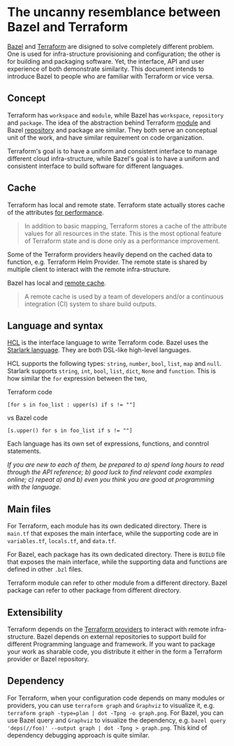 
# The uncanny resemblance between Bazel and Terraform

[Bazel][bazel] and [Terraform][terraform] are disigned to solve completely different problem. One is used for infra-structure provisioning and configuration; the other is for building and packaging software. Yet, the interface, API and user experience of both demonstrate similarity. This document intends to introduce Bazel to people who are familiar with Terraform or vice versa.

## Concept

Terraform has `workspace` and `module`, while Bazel has `workspace`, `repository` and `package`. The idea of the abstraction behind Terraform [module][tf_module] and Bazel [repository][bazel_repository] and package are similar. They both serve an conceptual unit of the work, and have similar requirement on code organization.

Terraform's goal is to have a uniform and consistent interface to manage different cloud infra-structure, while Bazel's goal is to have a uniform and consistent interface to build software for different languages.

## Cache

Terraform has local and remote state. Terraform state actually stores cache of the attributes [for performance][tf_state].

> In addition to basic mapping, Terraform stores a cache of the attribute values for all resources in the state. This is the most optional feature of Terraform state and is done only as a performance improvement.

Some of the Terraform providers heavily depend on the cached data to function, e.g. Terraform Helm Provider.
The remote state is shared by multiple client to interact with the remote infra-structure.

Bazel has local and [remote cache][bazel_remote].

> A remote cache is used by a team of developers and/or a continuous integration (CI) system to share build outputs.

## Language and syntax

[HCL][hcl] is the interface language to write Terraform code. Bazel uses the [Starlark language][starlark]. They are both DSL-like high-level languages.

HCL supports the following types: `string`, `number`, `bool`, `list`, `map` and `null`. Starlark supports `string`, `int`, `bool`, `list`, `dict`, `None` and `function`. This is how similar the `for` expression between the two,

Terraform code
```
[for s in foo_list : upper(s) if s != ""]
```
vs Bazel code
```starlark
[s.upper() for s in foo_list if s != ""]
```

Each language has its own set of expressions, functions, and conntrol statements.

<em>If you are new to each of them, be prepared to a) spend long hours to read through the API reference; b) good luck to find relevant code examples online; c) repeat a) and b) even you think you are good at programming with the language.</em>

## Main files

For Terraform, each module has its own dedicated directory. There is `main.tf` that exposes the main interface, while the supporting code are in `variables.tf`, `locals.tf`, and `data.tf`.

For Bazel, each package has its own dedicated directory. There is `BUILD` file that exposes the main interface, while the supporting data and functions are defined in other `.bzl` files.

Terraform module can refer to other module from a different directory. Bazel package can refer to other package from different directory.

## Extensibility

Terraform depends on the [Terraform providers][tf_provider] to interact with remote infra-structure. Bazel depends on external repositories to support build for different Programming language and framework. If you want to package your work as sharable code, you distribute it either in the form a Terraform provider or Bazel repository.

## Dependency

For Terraform, when your configuration code depends on many modules or providers, you can use `terraform graph` and `Graphviz` to visualize it, e.g. `terraform graph -type=plan | dot -Tpng -o graph.png`. For Bazel, you can use Bazel query and `Graphviz` to visualize the dependency, e.g. `bazel query 'deps(//foo)' --output graph | dot -Tpng > graph.png`. This kind of dependency debugging approach is quite similar.


[bazel]: https://docs.bazel.build/versions/4.2.2/bazel-overview.html "Bazel version 4"
[terraform]: https://www.terraform.io/intro "Terraform 0.14"
[tf_module]: https://www.terraform.io/language/modules "Terraform module"
[bazel_repository]: https://docs.bazel.build/versions/main/build-ref.html#workspace "Bazel workspace"
[tf_state]: https://www.terraform.io/language/state/purpose#performance "Terraform state"
[bazel_remote]: https://docs.bazel.build/versions/main/remote-caching.html#remote-caching "Bazel remote cache"
[hcl]: https://www.terraform.io/language/syntax/configuration "Terraform language"
[starlark]: https://github.com/bazelbuild/starlark "Starlark language"
[tf_provider]: https://www.terraform.io/language/providers#providers "Terraform provider"
